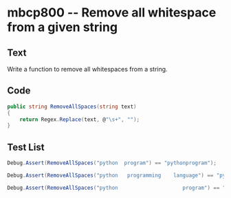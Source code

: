 # mbcp800 -- Remove all whitespace from a given string

## Text

Write a function to remove all whitespaces from a string.

## Code

```csharp
public string RemoveAllSpaces(string text)
{
    return Regex.Replace(text, @"\s+", "");
}
```

## Test List

```csharp
Debug.Assert(RemoveAllSpaces("python  program") == "pythonprogram");
```

```csharp
Debug.Assert(RemoveAllSpaces("python   programming    language") == "pythonprogramminglanguage");
```

```csharp
Debug.Assert(RemoveAllSpaces("python                     program") == "pythonprogram");
```
